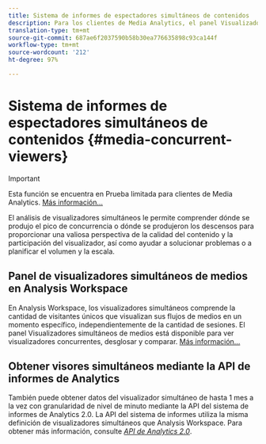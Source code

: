 ```yaml
---
title: Sistema de informes de espectadores simultáneos de contenidos
description: Para los clientes de Media Analytics, el panel Visualizadores simultáneos de medios en Analysis Workspace le permite analizar los visualizadores simultáneos para saber dónde se produjo la concurrencia máxima o dónde se produjeron las bajas.
translation-type: tm+mt
source-git-commit: 687ae6f2037590b58b30ea776635898c93ca144f
workflow-type: tm+mt
source-wordcount: '212'
ht-degree: 97%

---
```



# Sistema de informes de espectadores simultáneos de contenidos {#media-concurrent-viewers}

>[!IMPORTANT]
>
>Esta función se encuentra en Prueba limitada para clientes de Media Analytics. [Más información...](https://docs.adobe.com/content/help/es-ES/analytics/landing/an-releases.html)

El análisis de visualizadores simultáneos le permite comprender dónde se produjo el pico de concurrencia o dónde se produjeron los descensos para proporcionar una valiosa perspectiva de la calidad del contenido y la participación del visualizador, así como ayudar a solucionar problemas o a planificar el volumen y la escala.

## Panel de visualizadores simultáneos de medios en Analysis Workspace

En Analysis Workspace, los visualizadores simultáneos comprende la cantidad de visitantes únicos que visualizan sus flujos de medios en un momento específico, independientemente de la cantidad de sesiones. El panel Visualizadores simultáneos de medios está disponible para ver visualizadores concurrentes, desglosar y comparar. [Más información...](https://docs.adobe.com/content/help/es-ES/analytics/analyze/analysis-workspace/panels/media-concurrent-viewers.html)

## Obtener visores simultáneos mediante la API de informes de Analytics

También puede obtener datos del visualizador simultáneo de hasta 1 mes a la vez con granularidad de nivel de minuto mediante la API del sistema de informes de Analytics 2.0. La API del sistema de informes utiliza la misma definición de visualizadores simultáneos que Analysis Workspace.  Para obtener más información, consulte [_*API de Analytics 2.0*_](https://www.adobe.io/apis/experiencecloud/analytics/docs.html).
